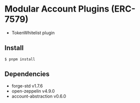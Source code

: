 # Modular Account Plugins (ERC-7579)

- TokenWhitelist plugin

## Install

```
$ pnpm install
```

## Dependencies

- forge-std v1.7.6
- open-zeppelin v4.9.0
- account-abstraction v0.6.0
